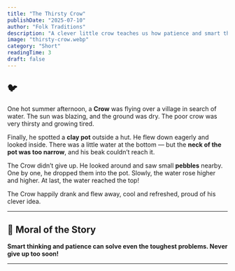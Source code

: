 ```yaml
---
title: "The Thirsty Crow"
publishDate: "2025-07-10"
author: "Folk Traditions"
description: "A clever little crow teaches us how patience and smart thinking can solve any problem."
image: "thirsty-crow.webp"
category: "Short"
readingTime: 3
draft: false
---
```


## 🐦

One hot summer afternoon, a **Crow** was flying over a village in search of water. The sun was blazing, and the ground was dry. The poor crow was very thirsty and growing tired.

Finally, he spotted a **clay pot** outside a hut. He flew down eagerly and looked inside. There was a little water at the bottom — but the **neck of the pot was too narrow**, and his beak couldn’t reach it.

The Crow didn’t give up. He looked around and saw small **pebbles** nearby. One by one, he dropped them into the pot. Slowly, the water rose higher and higher. At last, the water reached the top!

The Crow happily drank and flew away, cool and refreshed, proud of his clever idea.

---

## 🌼 Moral of the Story

**Smart thinking and patience can solve even the toughest problems. Never give up too soon!**

---
